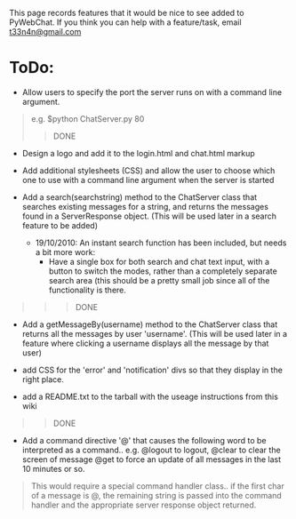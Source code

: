 This page records features that it would be nice to see added to PyWebChat.
If you think you can help with a feature/task, email t33n4n@gmail.com

# ToDo: #

  * Allow users to specify the port the server runs on with a command line argument.
> e.g. $python ChatServer.py 80
> > DONE

  * Design a logo and add it to the login.html and chat.html markup

  * Add additional stylesheets (CSS) and allow the user to choose which one to use with a command line argument when the server is started

  * Add a search(searchstring) method to the ChatServer class that searches existing messages for a string, and returns the messages found in a ServerResponse object. (This will be used later in a search feature to be added)
    * 19/10/2010: An instant search function has been included, but needs a bit more work:
      * Have a single box for both search and chat text input, with a button to switch the modes, rather than a completely separate search area (this should be a pretty small job since all of the functionality is there.
> > > DONE

  * Add a getMessageBy(username) method to the ChatServer class that returns all the messages by user 'username'. (This will be used later in a feature where clicking a username displays all the message by that user)

  * add CSS for the 'error' and 'notification' divs so that they display in the right place.

  * add a README.txt to the tarball with the useage instructions from this wiki

> > DONE

  * Add a command directive '@' that causes the following word to be interpreted as a command.. e.g. @logout to logout, @clear to clear the screen of message @get to force an update of all messages in the last 10 minutes or so.

> This would require a special command handler class.. if the first char of a message is @, the remaining string is passed into the command handler and the appropriate server response object returned.